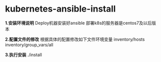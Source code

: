 # kubernetes-ansible-install

**1.安装环境说明**
Deploy机器安装好ansible
部署k8s的服务器是centos7及以后版本

**2.配置文件的修改**
根据具体的配置修改如下文件环境变量
inventory/hosts
inventory/group_vars/all

**3.执行安装**
./install


